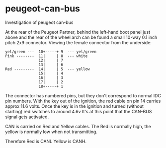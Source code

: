# peugeot-can-bus
Investigation of peugeot can-bus

At the rear of the Peugeot Partner, behind the left-hand boot panel just above and the rear of the wheel arch can be found a small 10-way 0.1 inch pitch 2x9 connector.
Viewing the female connector from the underside:

```
yel/green ---  10+-----+ 9  --- yel/green
Pink --------  11|     | 8  --- white
               12|     | 7
               13|     | 6
Red ---------  14|     | 5  --- yellow
               15|     | 4
               16|     | 3
               17|     | 2
               18+-----+ 1
```
   
The connector has numbered pins, but they don't correspond to normal IDC pin numbers.
With the key out of the ignition, the red cable on pin 14 carries approx 11.6 volts.
Once the key is in the ignition and turned (without starting) red switches to around 4.6v
It's at this point that the CAN-BUS signal gets activated.

CAN is carried on Red and Yellow cables.   The Red is normally high, the yellow is normally low when not transmitting.

Therefore Red is CANL
Yellow is CANH.

